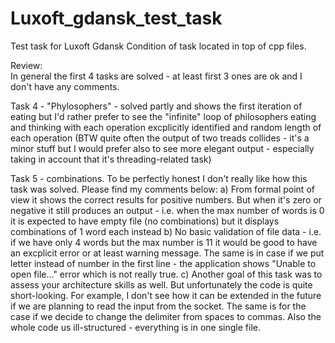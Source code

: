 # Luxoft_gdansk_test_task

Test task for Luxoft Gdansk
Condition of task located in top of cpp files.

Review:  
In general the first 4 tasks are solved - at least first 3 ones are ok and I don't have any comments.

Task 4 - "Phylosophers" - solved partly and shows the first iteration of eating but I'd rather prefer to see the "infinite" loop of philosophers eating and thinking with each operation excplicitly identified and random length of each operation (BTW quite often the output of two treads collides - it's a minor stuff but I would prefer also to see more elegant output - especially taking in account that it's threading-related task)

Task 5 - combinations. To be perfectly honest I don't really like how this task was solved. Please find my comments below:
a) From formal point of view it shows the correct results for positive numbers. But when it's zero or negative it still produces an output - i.e. when the max number of words is 0 it is expected to have empty file (no combinations) but it displays combinations of 1 word each instead
b) No basic validation of file data - i.e. if we have only 4 words but the max number is 11 it would be good to have an excplicit error or at least warning message.
The same is in case if we put letter instead of number in the first line - the application shows "Unable to open file..." error which is not really true.
c) Another goal of this task was to assess your architecture skills as well. But unfortunately the code is quite short-looking. For example, I don't see how it can be extended in the future if we are planning to read the input from the socket. The same is for the case if we decide to change the delimiter from spaces to commas. Also the whole code us ill-structured - everything is in one single file.
